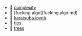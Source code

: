 * 📄 [complexity](complexity.md)
* 📄 [fucking algo](fucking algo.md)
* 📄 [karatsuba.ipynb](karatsuba.ipynb)
* 📄 [tips](tips.md)
* 📄 [trees](trees.md)
